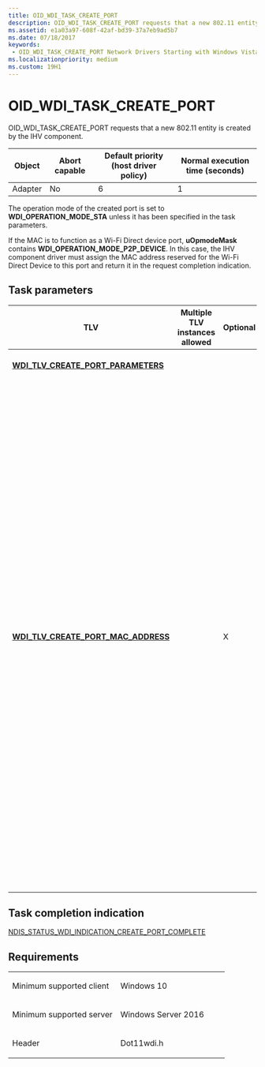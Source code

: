 ```yaml
---
title: OID_WDI_TASK_CREATE_PORT
description: OID_WDI_TASK_CREATE_PORT requests that a new 802.11 entity is created by the IHV component.
ms.assetid: e1a03a97-608f-42af-bd39-37a7eb9ad5b7
ms.date: 07/18/2017
keywords:
 - OID_WDI_TASK_CREATE_PORT Network Drivers Starting with Windows Vista
ms.localizationpriority: medium
ms.custom: 19H1
---
```


# OID\_WDI\_TASK\_CREATE\_PORT


OID\_WDI\_TASK\_CREATE\_PORT requests that a new 802.11 entity is created by the IHV component.

| Object  | Abort capable | Default priority (host driver policy) | Normal execution time (seconds) |
|---------|---------------|---------------------------------------|---------------------------------|
| Adapter | No            | 6                                     | 1                               |

 

The operation mode of the created port is set to **WDI\_OPERATION\_MODE\_STA** unless it has been specified in the task parameters.

If the MAC is to function as a Wi-Fi Direct device port, **uOpmodeMask** contains **WDI\_OPERATION\_MODE\_P2P\_DEVICE**. In this case, the IHV component driver must assign the MAC address reserved for the Wi-Fi Direct Device to this port and return it in the request completion indication.

## Task parameters


<table>
<colgroup>
<col width="25%" />
<col width="25%" />
<col width="25%" />
<col width="25%" />
</colgroup>
<thead>
<tr class="header">
<th>TLV</th>
<th>Multiple TLV instances allowed</th>
<th>Optional</th>
<th>Description</th>
</tr>
</thead>
<tbody>
<tr class="odd">
<td><a href="https://docs.microsoft.com/windows-hardware/drivers/network/wdi-tlv-create-port-parameters" data-raw-source="[&lt;strong&gt;WDI_TLV_CREATE_PORT_PARAMETERS&lt;/strong&gt;](./wdi-tlv-create-port-parameters.md)"><strong>WDI_TLV_CREATE_PORT_PARAMETERS</strong></a></td>
<td></td>
<td></td>
<td>Parameters for port creation.</td>
</tr>
<tr class="even">
<td><a href="https://docs.microsoft.com/windows-hardware/drivers/network/wdi-tlv-create-port-mac-address" data-raw-source="[&lt;strong&gt;WDI_TLV_CREATE_PORT_MAC_ADDRESS&lt;/strong&gt;](./wdi-tlv-create-port-mac-address.md)"><strong>WDI_TLV_CREATE_PORT_MAC_ADDRESS</strong></a></td>
<td></td>
<td>X</td>
<td><p>This TLV is used when the UE recreates the non-primary port during resume from hibernation. When this TLV is present, the firmware must use this MAC address to create the port. This MAC address is guaranteed to be the MAC address that the firmware created for the port type prior to hibernation.</p>
<p>The goal is to use the same NDIS port number and MAC address in order to match the states of the upper layers. Note that the WFC_PORT_ID can be different at recreation, but the port ID should not collide with any port ID of an existing port. This information is only used between the UE and LE/firmware.</p></td>
</tr>
</tbody>
</table>

 

## Task completion indication


[NDIS\_STATUS\_WDI\_INDICATION\_CREATE\_PORT\_COMPLETE](ndis-status-wdi-indication-create-port-complete.md)

Requirements
------------

<table>
<colgroup>
<col width="50%" />
<col width="50%" />
</colgroup>
<tbody>
<tr class="odd">
<td><p>Minimum supported client</p></td>
<td><p>Windows 10</p></td>
</tr>
<tr class="even">
<td><p>Minimum supported server</p></td>
<td><p>Windows Server 2016</p></td>
</tr>
<tr class="odd">
<td><p>Header</p></td>
<td>Dot11wdi.h</td>
</tr>
</tbody>
</table>

 

